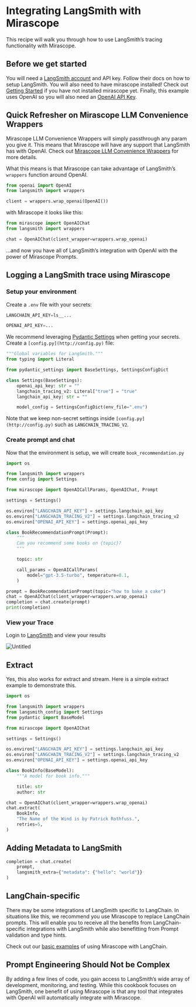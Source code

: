 # Integrating LangSmith with Mirascope

This recipe will walk you through how to use LangSmith’s tracing functionality with Mirascope.

## Before we get started

You will need a [LangSmith account](https://docs.smith.langchain.com/setup) and API key. Follow their docs on how to setup LangSmith. You will also need to have mirascope installed! Check out [Getting Started](https://docs.mirascope.io/latest/) if you have not installed mirascope yet. Finally, this example uses OpenAI so you will also need an [OpenAI API Key](https://platform.openai.com/docs/quickstart?context=python).

## Quick Refresher on Mirascope LLM Convenience Wrappers

Mirascope LLM Convenience Wrappers will simply passthrough any param you give it. This means that Mirascope will have any support that LangSmith has with OpenAI. Check out [Mirascope LLM Convenience Wrappers](https://docs.mirascope.io/latest/concepts/llm_convenience_wrappers/) for more details.

What this means is that Mirascope can take advantage of LangSmith’s `wrappers` function around OpenAI.

```python
from openai import OpenAI
from langsmith import wrappers

client = wrappers.wrap_openai(OpenAI())
```

with Mirascope it looks like this:

```python
from mirascope import OpenAIChat
from langsmith import wrappers

chat = OpenAIChat(client_wrapper=wrappers.wrap_openai)
```

…and now you have all of LangSmith’s integration with OpenAI with the power of Mirascope Prompts.

## Logging a LangSmith trace using Mirascope

### Setup your environment

Create a `.env` file with your secrets:

```python
LANGCHAIN_API_KEY=ls__...

OPENAI_API_KEY=...
```

We recommend leveraging [Pydantic Settings](https://github.com/pydantic/pydantic-settings) when getting your secrets. Create a `[config.py](http://config.py)` file:

```python
"""Global variables for LangSmith."""
from typing import Literal

from pydantic_settings import BaseSettings, SettingsConfigDict

class Settings(BaseSettings):
    openai_api_key: str = ""
    langchain_tracing_v2: Literal["true"] = "true"
    langchain_api_key: str = ""

    model_config = SettingsConfigDict(env_file=".env")

```

Note that we keep non-secret settings inside `[config.py](http://config.py)` such as `LANGCHAIN_TRACING_V2`.

### Create prompt and chat

Now that the environment is setup, we will create `book_recommendation.py`

```python
import os

from langsmith import wrappers
from config import Settings

from mirascope import OpenAICallParams, OpenAIChat, Prompt

settings = Settings()

os.environ["LANGCHAIN_API_KEY"] = settings.langchain_api_key
os.environ["LANGCHAIN_TRACING_V2"] = settings.langchain_tracing_v2
os.environ["OPENAI_API_KEY"] = settings.openai_api_key

class BookRecommendationPrompt(Prompt):
    """
    Can you recommend some books on {topic}?
    """

    topic: str

    call_params = OpenAICallParams(
        model="gpt-3.5-turbo", temperature=0.1,
    )

prompt = BookRecommendationPrompt(topic="how to bake a cake")
chat = OpenAIChat(client_wrapper=wrappers.wrap_openai)
completion = chat.create(prompt)
print(completion)
```

### View your Trace

Login to [LangSmith](https://smith.langchain.com/) and view your results

![Untitled](https://prod-files-secure.s3.us-west-2.amazonaws.com/cdff5c1f-9a65-4b1f-a9cf-3d66efd732ee/297f43ff-13c2-499d-aa34-7ee1c5525302/Untitled.png)

## Extract

Yes, this also works for extract and stream. Here is a simple extract example to demonstrate this.

```python
import os

from langsmith import wrappers
from langsmith_config import Settings
from pydantic import BaseModel

from mirascope import OpenAIChat

settings = Settings()

os.environ["LANGCHAIN_API_KEY"] = settings.langchain_api_key
os.environ["LANGCHAIN_TRACING_V2"] = settings.langchain_tracing_v2
os.environ["OPENAI_API_KEY"] = settings.openai_api_key

class BookInfo(BaseModel):
    """A model for book info."""

    title: str
    author: str

chat = OpenAIChat(client_wrapper=wrappers.wrap_openai)
chat.extract(
    BookInfo,
    "The Name of the Wind is by Patrick Rothfuss.",
    retries=5,
)
```

## Adding Metadata to LangSmith

```python
completion = chat.create(
    prompt,
    langsmith_extra={"metadata": {"hello": "world"}}
)
```

## LangChain-specific

There may be some integrations of LangSmith specific to LangChain. In situations like this, we recommend you use Mirascope to replace LangChain prompts. This will enable you to receive all the benefits from LangChain-specific integrations with LangSmith while also benefitting from Prompt validation and type hints.

Check out our [basic examples](https://github.com/Mirascope/mirascope/tree/main/examples/langchain) of using Mirascope with LangChain.

## Prompt Engineering Should Not be Complex

By adding a few lines of code, you gain access to LangSmith’s wide array of development, monitoring, and testing. While this cookbook focuses on LangSmith, one benefit of using Mirascope is that any tool that integrates with OpenAI will automatically integrate with Mirascope.
